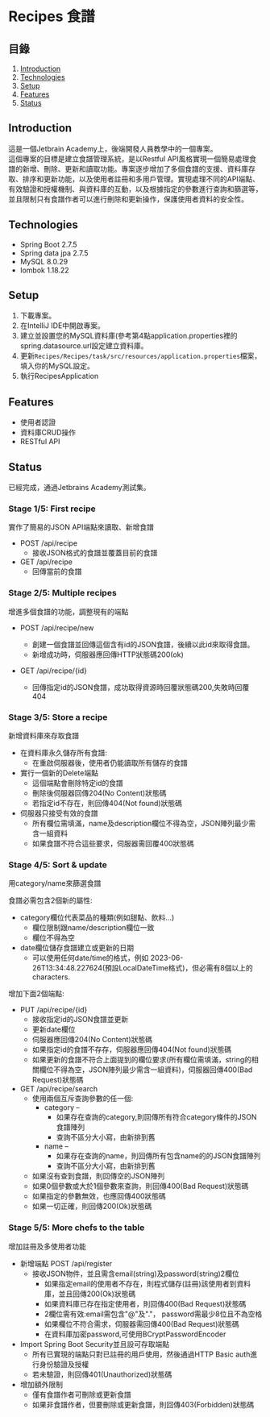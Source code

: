 # Recipes 食譜

## 目錄
1. [Introduction](#introduction)
2. [Technologies](#technologies)
3. [Setup](#setup)
4. [Features](#features)
5. [Status](#status)

## Introduction
這是一個Jetbrain Academy上，後端開發人員教學中的一個專案。  
這個專案的目標是建立食譜管理系統，是以Restful API風格實現一個簡易處理食譜的新增、刪除、更新和讀取功能。專案逐步增加了多個食譜的支援、資料庫存取、排序和更新功能，以及使用者註冊和多用戶管理。實現處理不同的API端點、有效驗證和授權機制、與資料庫的互動，以及根據指定的參數進行查詢和篩選等，並且限制只有食譜作者可以進行刪除和更新操作，保護使用者資料的安全性。  
  
## Technologies
* Spring Boot      2.7.5
* Spring data jpa  2.7.5
* MySQL            8.0.29
* lombok           1.18.22

## Setup

1. 下載專案。
2. 在IntelliJ IDE中開啟專案。
3. 建立並設置您的MySQL資料庫(參考第4點application.properties裡的spring.datasource.url設定建立資料庫。
4. 更新`Recipes/Recipes/task/src/resources/application.properties`檔案，填入你的MySQL設定。
5. 執行RecipesApplication

## Features
* 使用者認證
* 資料庫CRUD操作
* RESTful API

## Status
已經完成，通過Jetbrains Academy測試集。

### Stage 1/5: First recipe  
實作了簡易的JSON API端點來讀取、新增食譜  
* POST /api/recipe  
  * 接收JSON格式的食譜並覆蓋目前的食譜  
* GET /api/recipe  
  * 回傳當前的食譜  
  
  
### Stage 2/5: Multiple recipes  
增進多個食譜的功能，調整現有的端點  
* POST /api/recipe/new 
  * 創建一個食譜並回傳這個含有id的JSON食譜，後續以此id來取得食譜。    
  * 新增成功時，伺服器應回傳HTTP狀態碼200(ok)
  
* GET /api/recipe/{id}  
  * 回傳指定id的JSON食譜，成功取得資源時回覆狀態碼200,失敗時回覆404
  
### Stage 3/5: Store a recipe
新增資料庫來存取食譜
* 在資料庫永久儲存所有食譜: 
    * 在重啟伺服器後，使用者仍能讀取所有儲存的食譜
* 實行一個新的Delete端點
  * 這個端點會刪除特定id的食譜
  * 刪除後伺服器回傳204(No Content)狀態碼
  * 若指定id不存在，則回傳404(Not found)狀態碼 
* 伺服器只接受有效的食譜
  * 所有欄位需填滿，name及description欄位不得為空，JSON陣列最少需含一組資料
  * 如果食譜不符合這些要求，伺服器需回覆400狀態碼  


### Stage 4/5: Sort & update
用category/name來篩選食譜 
  
食譜必需包含2個新的屬性:  
* category欄位代表菜品的種類(例如甜點、飲料…)
  * 欄位限制跟name/description欄位一致  
  * 欄位不得為空  
* date欄位儲存食譜建立或更新的日期  
  * 可以使用任何date/time的格式，例如 2023-06-26T13:34:48.227624(預設LocalDateTime格式)，但必需有8個以上的characters.   

增加下面2個端點:

* PUT /api/recipe/{id}  
    * 接收指定id的JSON食譜並更新  
    * 更新date欄位   
    * 伺服器應回傳204(No Content)狀態碼  
    * 如果指定id的食譜不存存，伺服器應回傳404(Not found)狀態碼  
    * 如果更新的食譜不符合上面提到的欄位要求(所有欄位需填滿，string的相關欄位不得為空，JSON陣列最少需含一組資料)，伺服器回傳400(Bad Request)狀態碼  
* GET /api/recipe/search  
    * 使用兩個互斥查詢參數的任一個:  
       * category –  
          * 如果存在查詢的category,則回傳所有符合category條件的JSON食譜陣列  
          * 查詢不區分大小寫，由新排到舊  
       * name –  
         * 如果存在查詢的name，則回傳所有包含name的的JSON食譜陣列  
         * 查詢不區分大小寫，由新排到舊  
    * 如果沒有查到食譜，則回傳空的JSON陣列
    * 如果0個參數或大於1個參數來查詢，則回傳400(Bad Request)狀態碼  
    * 如果指定的參數無效，也應回傳400狀態碼
    * 如果一切正確，則回傳200(Ok)狀態碼

### Stage 5/5: More chefs to the table
增加註冊及多使用者功能  
* 新增端點 POST /api/register  
  * 接收JSON物件，並且需含email(string)及password(string)2欄位  
    * 如果指定email的使用者不存在，則程式儲存(註冊)該使用者到資料庫，並且回傳200(Ok)狀態碼  
    * 如果資料庫已存在指定使用者，則回傳400(Bad Request)狀態碼  
    * 2欄位需有效:email需包含"@"及"."， password需最少8位且不為空格  
    * 如果欄位不符合需求，伺服器需回傳400(Bad Request)狀態碼  
    * 在資料庫加密password,可使用BCryptPasswordEncoder  
* Import Spring Boot Security並且設可存取端點  
  * 所有已實現的端點只對已註冊的用戶使用，然後通過HTTP Basic auth進行身份驗證及授權
  * 若未驗證，則回傳401(Unauthorized)狀態碼  
* 增加額外限制  
  * 僅有食譜作者可刪除或更新食譜  
  * 如果非食譜作者，但要刪除或更新食譜，則回傳403(Forbidden)狀態碼   
